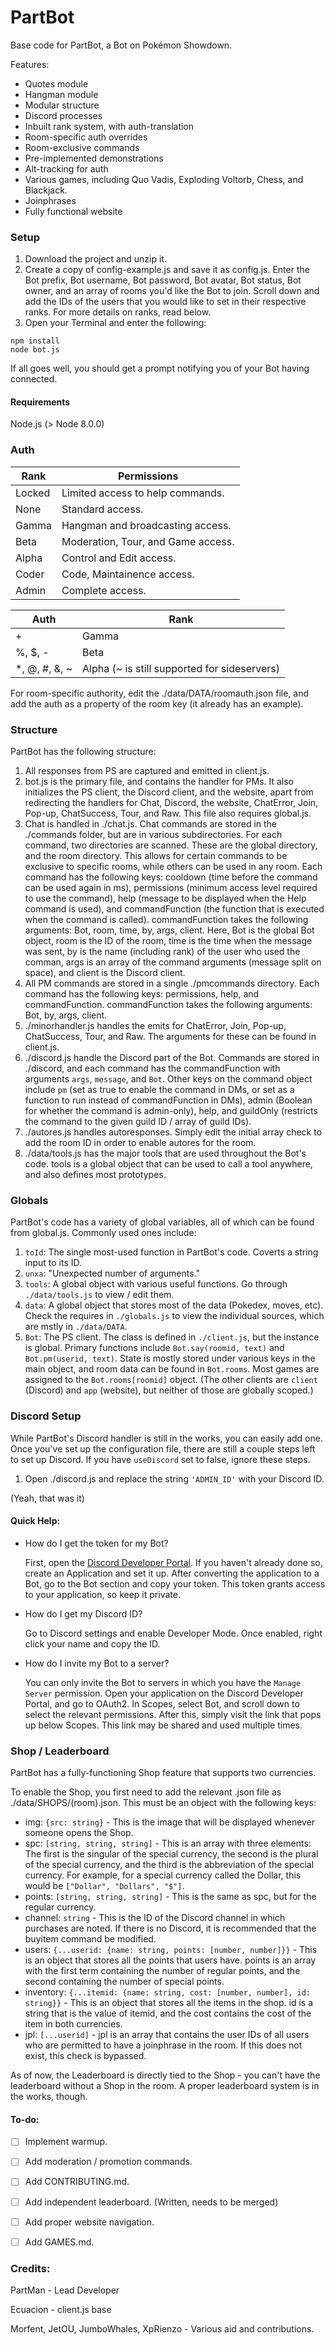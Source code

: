# PartBot

Base code for PartBot, a Bot on Pokémon Showdown.

Features:
* Quotes module
* Hangman module
* Modular structure
* Discord processes
* Inbuilt rank system, with auth-translation
* Room-specific auth overrides
* Room-exclusive commands
* Pre-implemented demonstrations
* Alt-tracking for auth
* Various games, including Quo Vadis, Exploding Voltorb, Chess, and Blackjack.
* Joinphrases
* Fully functional website


### Setup

1. Download the project and unzip it.
1. Create a copy of config-example.js and save it as config.js. Enter the Bot prefix, Bot username, Bot password, Bot avatar, Bot status, Bot owner, and an array of rooms you'd like the Bot to join. Scroll down and add the IDs of the users that you would like to set in their respective ranks. For more details on ranks, read below.
1. Open your Terminal and enter the following:
```
npm install
node bot.js
```


If all goes well, you should get a prompt notifying you of your Bot having connected.


#### Requirements
Node.js (> Node 8.0.0)



### Auth

Rank | Permissions
-----|------------
Locked | Limited access to help commands.
None | Standard access.
Gamma | Hangman and broadcasting access.
Beta | Moderation, Tour, and Game access.
Alpha | Control and Edit access.
Coder | Code, Maintainence access.
Admin | Complete access.


Auth | Rank
-----|-----
 \+ | Gamma
 \%, $, - | Beta
 \*, @, #, &, ~ | Alpha (~ is still supported for sideservers)


For room-specific authority, edit the ./data/DATA/roomauth.json file, and add the auth as a property of the room key (it already has an example).


### Structure
PartBot has the following structure:
1. All responses from PS are captured and emitted in client.js.
2. bot.js is the primary file, and contains the handler for PMs. It also initializes the PS client, the Discord client, and the website, apart from redirecting the handlers for Chat, Discord, the website, ChatError, Join, Pop-up, ChatSuccess, Tour, and Raw. This file also requires global.js.
3. Chat is handled in ./chat.js. Chat commands are stored in the ./commands folder, but are in various subdirectories. For each command, two directories are scanned. These are the global directory, and the room directory. This allows for certain commands to be exclusive to specific rooms, while others can be used in any room. Each command has the following keys: cooldown (time before the command can be used again in ms), permissions (minimum access level required to use the command), help (message to be displayed when the Help command is used), and commandFunction (the function that is executed when the command is called). commandFunction takes the following arguments: Bot, room, time, by, args, client. Here, Bot is the global Bot object, room is the ID of the room, time is the time when the message was sent, by is the name (including rank) of the user who used the comman, args is an array of the command arguments (message split on space), and client is the Discord client.
4. All PM commands are stored in a single ./pmcommands directory. Each command has the following keys: permissions, help, and commandFunction. commandFunction takes the following arguments: Bot, by, args, client.
5. ./minorhandler.js handles the emits for ChatError, Join, Pop-up, ChatSuccess, Tour, and Raw. The arguments for these can be found in client.js.
6. ./discord.js handle the Discord part of the Bot. Commands are stored in ./discord, and each command has the commandFunction with arguments `args`, `message`, and `Bot`. Other keys on the command object include `pm` (set as true to enable the command in DMs, or set as a function to run instead of commandFunction in DMs), admin (Boolean for whether the command is admin-only), help, and guildOnly (restricts the command to the given guild ID / array of guild IDs).
7. ./autores.js handles autoresponses. Simply edit the initial array check to add the room ID in order to enable autores for the room.
8. ./data/tools.js has the major tools that are used throughout the Bot's code. tools is a global object that can be used to call a tool anywhere, and also defines most prototypes.


### Globals
PartBot's code has a variety of global variables, all of which can be found from global.js. Commonly used ones include:
1. ``toId``: The single most-used function in PartBot's code. Coverts a string input to its ID.
1. ``unxa``: "Unexpected number of arguments."
1. ``tools``: A global object with various useful functions. Go through ``./data/tools.js`` to view / edit them.
1. ``data``: A global object that stores most of the data (Pokedex, moves, etc). Check the requires in ``./globals.js`` to view the individual sources, which are mstly in ``./data/DATA``.
1. ``Bot``: The PS client. The class is defined in ``./client.js``, but the instance is global. Primary functions include ``Bot.say(roomid, text)`` and ``Bot.pm(userid, text)``. State is mostly stored under various keys in the main object, and room data can be found in ``Bot.rooms``. Most games are assigned to the ``Bot.rooms[roomid]`` object. (The other clients are ``client`` (Discord) and ``app`` (website), but neither of those are globally scoped.)


### Discord Setup
While PartBot's Discord handler is still in the works, you can easily add one.
Once you've set up the configuration file, there are still a couple steps left to set up Discord. If you have ``useDiscord`` set to false, ignore these steps.
1. Open ./discord.js and replace the string ``'ADMIN_ID'`` with your Discord ID.

(Yeah, that was it)

#### Quick Help:
- How do I get the token for my Bot?

  First, open the [Discord Developer Portal](https://discord.com/developers). If you haven't already done so, create an Application and set it up. After converting the application to a Bot, go to the Bot section and copy your token. This token grants access to your application, so keep it private.

- How do I get my Discord ID?

  Go to Discord settings and enable Developer Mode. Once enabled, right click your name and copy the ID.

- How do I invite my Bot to a server?

  You can only invite the Bot to servers in which you have the ``Manage Server`` permission. Open your application on the Discord Developer Portal, and go to OAuth2. In Scopes, select Bot, and scroll down to select the relevant permissions. After this, simply visit the link that pops up below Scopes. This link may be shared and used multiple times.


### Shop / Leaderboard
PartBot has a fully-functioning Shop feature that supports two currencies.

To enable the Shop, you first need to add the relevant .json file as ./data/SHOPS/(room).json. This must be an object with the following keys:
 - img: ``{src: string}`` - This is the image that will be displayed whenever someone opens the Shop.
 - spc: ``[string, string, string]`` - This is an array with three elements: The first is the singular of the special currency, the second is the plural of the special currency, and the third is the abbreviation of the special currency. For example, for a special currency called the Dollar, this would be ``["Dollar", "Dollars", "$"]``.
 - points: ``[string, string, string]`` - This is the same as spc, but for the regular currency.
 - channel: ``string`` - This is the ID of the Discord channel in which purchases are noted. If there is no Discord, it is recommended that the buyitem command be modified.
 - users: ``{...userid: {name: string, points: [number, number]}}`` - This is an object that stores all the points that users have. points is an array with the first term containing the number of regular points, and the second containing the number of special points.
 - inventory: ``{...itemid: {name: string, cost: [number, number], id: string}}`` - This is an object that stores all the items in the shop. id is a string that is the value of itemid, and the cost contains the cost of the item in both currencies.
 - jpl: ``[...userid]`` - jpl is an array that contains the user IDs of all users who are permitted to have a joinphrase in the room. If this does not exist, this check is bypassed.

As of now, the Leaderboard is directly tied to the Shop - you can't have the leaderboard without a Shop in the room. A proper leaderboard system is in the works, though.
 
 
#### To-do:

 - [ ] Implement warmup.
 - [ ] Add moderation / promotion commands.
 - [ ] Add CONTRIBUTING.md.
 - [ ] Add independent leaderboard. (Written, needs to be merged)
 - [ ] Add proper website navigation.
 - [ ] Add GAMES.md.
 
 
 ### Credits:
 PartMan - Lead Developer
 
 Ecuacion - client.js base
 
 Morfent, JetOU, JumboWhales, XpRienzo - Various aid and contributions.
